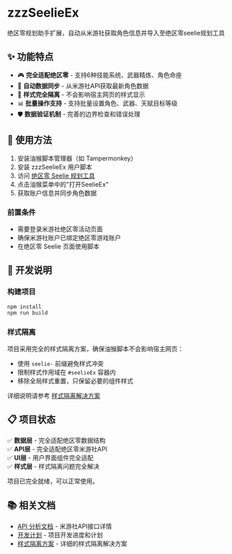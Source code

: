 # zzzSeelieEx

绝区零规划助手扩展，自动从米游社获取角色信息并导入至绝区零seelie规划工具

## ✨ 功能特点

- 🎮 **完全适配绝区零** - 支持6种技能系统、武器精炼、角色命座
- 🔄 **自动数据同步** - 从米游社API获取最新角色数据
- 🎨 **样式完全隔离** - 不会影响宿主网页的样式显示
- 📊 **批量操作支持** - 支持批量设置角色、武器、天赋目标等级
- 🛡️ **数据验证机制** - 完善的边界检查和错误处理

## 🚀 使用方法

1. 安装油猴脚本管理器（如 Tampermonkey）
2. 安装 zzzSeelieEx 用户脚本
3. 访问 [绝区零 Seelie 规划工具](https://zzz.seelie.me/)
4. 点击油猴菜单中的"打开SeelieEx"
5. 获取账户信息并同步角色数据

### 前置条件
- 需要登录米游社绝区零活动页面
- 确保米游社账户已绑定绝区零游戏账户
- 在绝区零 Seelie 页面使用脚本

## 🔧 开发说明

### 构建项目
```bash
npm install
npm run build
```

### 样式隔离
项目采用完全的样式隔离方案，确保油猴脚本不会影响宿主网页：
- 使用 `seelie-` 前缀避免样式冲突
- 限制样式作用域在 `#seelieEx` 容器内
- 移除全局样式重置，只保留必要的组件样式

详细说明请参考 [样式隔离解决方案](STYLE_ISOLATION_SOLUTION.md)

## 📋 项目状态

✅ **数据层** - 完全适配绝区零数据结构  
✅ **API层** - 完全适配绝区零米游社API  
✅ **UI层** - 用户界面组件完全适配  
✅ **样式层** - 样式隔离问题完全解决  

项目已完全就绪，可以正常使用。

## 📚 相关文档

- [API 分析文档](mihoyo.http) - 米游社API接口详情
- [开发计划](ZZZ_DEVELOPMENT_PLAN.md) - 项目开发进度和计划
- [样式隔离方案](STYLE_ISOLATION_SOLUTION.md) - 详细的样式隔离解决方案
